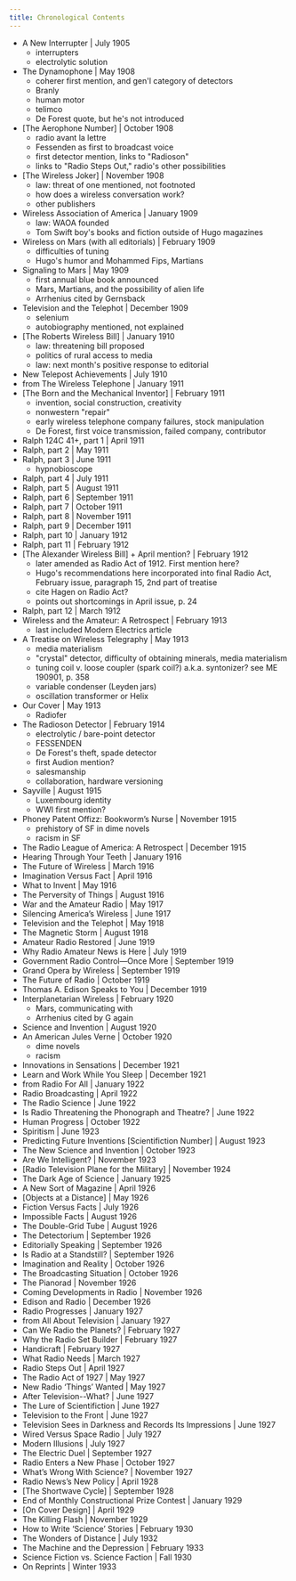 ```yaml
---
title: Chronological Contents
---
```


- A New Interrupter | July 1905
    - interrupters
    - electrolytic solution
- The Dynamophone | May 1908
    - coherer first mention, and gen'l category of detectors
    - Branly
    - human motor
    - telimco
    - De Forest quote, but he's not introduced
- [The Aerophone Number] | October 1908
    - radio avant la lettre
    - Fessenden as first to broadcast voice
    - first detector mention, links to "Radioson"
    - links to "Radio Steps Out," radio's other possibilities
- [The Wireless Joker] | November 1908
    - law: threat of one mentioned, not footnoted
    - how does a wireless conversation work?
    - other publishers
- Wireless Association of America | January 1909
    - law: WAOA founded
    - Tom Swift boy's books and fiction outside of Hugo magazines
- Wireless on Mars (with all editorials) | February 1909
    - difficulties of tuning
    - Hugo's humor and Mohammed Fips, Martians
- Signaling to Mars | May 1909
    - first annual blue book announced
    - Mars, Martians, and the possibility of alien life
    - Arrhenius cited by Gernsback
- Television and the Telephot | December 1909
    - selenium
    - autobiography mentioned, not explained
- [The Roberts Wireless Bill] | January 1910
    - law: threatening bill proposed
    - politics of rural access to media
    - law: next month's positive response to editorial
- New Telepost Achievements | July 1910
- from The Wireless Telephone | January 1911
- [The Born and the Mechanical Inventor] | February 1911
    - invention, social construction, creativity
    - nonwestern "repair"
    - early wireless telephone company failures, stock manipulation
    - De Forest, first voice transmission, failed company, contributor
- Ralph 124C 41+, part 1 | April 1911
- Ralph, part 2 | May 1911
- Ralph, part 3 | June 1911
    - hypnobioscope
- Ralph, part 4 | July 1911
- Ralph, part 5 | August 1911
- Ralph, part 6 | September 1911
- Ralph, part 7 | October 1911
- Ralph, part 8 | November 1911
- Ralph, part 9 | December 1911
- Ralph, part 10 | January 1912
- Ralph, part 11 | February 1912
- [The Alexander Wireless Bill] + April mention? | February 1912
    - later amended as Radio Act of 1912. First mention here?
    - Hugo's recommendations here incorporated into final Radio Act, February issue, paragraph 15, 2nd part of treatise
    - cite Hagen on Radio Act?
    - points out shortcomings in April issue, p. 24
- Ralph, part 12 | March 1912
- Wireless and the Amateur: A Retrospect | February 1913
    - last included Modern Electrics article
- A Treatise on Wireless Telegraphy | May 1913
    - media materialism
    - "crystal" detector, difficulty of obtaining minerals, media materialism
    - tuning coil v. loose coupler (spark coil?)  a.k.a. syntonizer? see ME 190901, p. 358
    - variable condenser (Leyden jars)
    - oscillation transformer or Helix
- Our Cover | May 1913
    - Radiofer
- The Radioson Detector | February 1914
    - electrolytic / bare-point detector
    - FESSENDEN
    - De Forest's theft, spade detector
    - first Audion mention?
    - salesmanship
    - collaboration, hardware versioning
- Sayville | August 1915
    - Luxembourg identity
    - WWI first mention?
- Phoney Patent Offizz: Bookworm’s Nurse | November 1915
    - prehistory of SF in dime novels
    - racism in SF
- The Radio League of America: A Retrospect | December 1915
- Hearing Through Your Teeth | January 1916
- The Future of Wireless | March 1916
- Imagination Versus Fact | April 1916
- What to Invent | May 1916
- The Perversity of Things | August 1916
- War and the Amateur Radio | May 1917
- Silencing America’s Wireless | June 1917
- Television and the Telephot | May 1918
- The Magnetic Storm | August 1918
- Amateur Radio Restored | June 1919
- Why Radio Amateur News is Here | July 1919
- Government Radio Control—Once More | September 1919
- Grand Opera by Wireless | September 1919
- The Future of Radio | October 1919
- Thomas A. Edison Speaks to You | December 1919
- Interplanetarian Wireless | February 1920
    - Mars, communicating with
    - Arrhenius cited by G again
- Science and Invention | August 1920
- An American Jules Verne | October 1920
    - dime novels
    - racism
- Innovations in Sensations | December 1921
- Learn and Work While You Sleep | December 1921
- from Radio For All | January 1922
- Radio Broadcasting | April 1922
- The Radio Science | June 1922
- Is Radio Threatening the Phonograph and Theatre? | June 1922
- Human Progress | October 1922
- Spiritism | June 1923
- Predicting Future Inventions [Scientifiction Number] | August 1923
- The New Science and Invention | October 1923
- Are We Intelligent? | November 1923
- [Radio Television Plane for the Military] | November 1924
- The Dark Age of Science  | January 1925
- A New Sort of Magazine | April 1926
- [Objects at a Distance] | May 1926
- Fiction Versus Facts | July 1926
- Impossible Facts | August 1926
- The Double-Grid Tube | August 1926
- The Detectorium | September 1926
- Editorially Speaking | September 1926
- Is Radio at a Standstill? | September 1926
- Imagination and Reality | October 1926
- The Broadcasting Situation | October 1926
- The Pianorad | November 1926
- Coming Developments in Radio | November 1926
- Edison and Radio | December 1926
- Radio Progresses | January 1927
- from All About Television | January 1927
- Can We Radio the Planets? | February 1927
- Why the Radio Set Builder | February 1927
- Handicraft | February 1927
- What Radio Needs | March 1927
- Radio Steps Out | April 1927
- The Radio Act of 1927 | May 1927
- New Radio ‘Things’ Wanted | May 1927
- After Television--What? | June 1927
- The Lure of Scientifiction | June 1927
- Television to the Front | June 1927
- Television Sees in Darkness and Records Its Impressions | June 1927
- Wired Versus Space Radio | July 1927
- Modern Illusions | July 1927
- The Electric Duel | September 1927
- Radio Enters a New Phase | October 1927
- What’s Wrong With Science? | November 1927
- Radio News’s New Policy | April 1928
- [The Shortwave Cycle] | September 1928
- End of Monthly Constructional Prize Contest | January 1929
- [On Cover Design] | April 1929
- The Killing Flash | November 1929
- How to Write ‘Science’ Stories | February 1930
- The Wonders of Distance | July 1932
- The Machine and the Depression | February 1933
- Science Fiction vs. Science Faction | Fall 1930
- On Reprints | Winter 1933